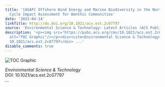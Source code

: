 ```yaml
---
title: '[ASAP] Offshore Wind Energy and Marine Biodiversity in the North Sea: Life
  Cycle Impact Assessment for Benthic Communities'
date: '2023-04-14'
linkTitle: http://dx.doi.org/10.1021/acs.est.2c07797
source: 'Environmental Science & Technology: Latest Articles (ACS Publications)'
description: '<p><img src="https://pubs.acs.org/cms/10.1021/acs.est.2c07797/asset/images/medium/es2c07797_0007.gif"
  alt="TOC Graphic"/></p><div><cite>Environmental Science & Technology</cite></div><div>DOI:
  10.1021/acs.est.2c07797</div> ...'
disable_comments: true
---
```

<p><img src="https://pubs.acs.org/cms/10.1021/acs.est.2c07797/asset/images/medium/es2c07797_0007.gif" alt="TOC Graphic"/></p><div><cite>Environmental Science & Technology</cite></div><div>DOI: 10.1021/acs.est.2c07797</div> ...